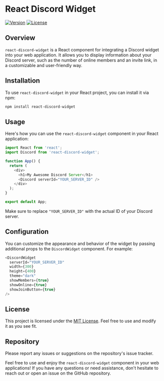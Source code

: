 # React Discord Widget

[![Version](https://img.shields.io/badge/version-1.0.7-brightgreen.svg)](https://github.com/SnowRunescape/react-discord-widget)
[![License](https://img.shields.io/badge/license-MIT-blue.svg)](https://github.com/SnowRunescape/react-discord-widget/blob/main/LICENSE)

## Overview

`react-discord-widget` is a React component for integrating a Discord widget into your web application. It allows you to display information about your Discord server, such as the number of online members and an invite link, in a customizable and user-friendly way.

## Installation

To use `react-discord-widget` in your React project, you can install it via npm:

```bash
npm install react-discord-widget
```

## Usage

Here's how you can use the `react-discord-widget` component in your React application:

```javascript
import React from 'react';
import Discord from 'react-discord-widget';

function App() {
  return (
    <div>
      <h1>My Awesome Discord Server</h1>
      <Discord serverId="YOUR_SERVER_ID" />
    </div>
  );
}

export default App;
```

Make sure to replace `"YOUR_SERVER_ID"` with the actual ID of your Discord server.

## Configuration

You can customize the appearance and behavior of the widget by passing additional props to the `DiscordWidget` component. For example:

```javascript
<DiscordWidget
  serverId="YOUR_SERVER_ID"
  width={300}
  height={400}
  theme="dark"
  showMembers={true}
  showOnline={true}
  showJoinButton={true}
/>
```

## License

This project is licensed under the [MIT License](https://github.com/SnowRunescape/react-discord-widget/blob/main/LICENSE). Feel free to use and modify it as you see fit.

## Repository

Please report any issues or suggestions on the repository's issue tracker.

Feel free to use and enjoy the `react-discord-widget` component in your web applications! If you have any questions or need assistance, don't hesitate to reach out or open an issue on the GitHub repository.